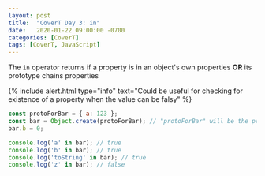 ```yaml
---
layout: post
title:  "CoverT Day 3: in"
date:   2020-01-22 09:00:00 -0700
categories: [CoverT]
tags: [CoverT, JavaScript]
---
```


The `in` operator returns if a property is in an object's own properties <strong>OR</strong> its prototype chains properties

{% include alert.html 
    type="info" 
    text="Could be useful for checking for existence of a property when the value can be falsy" 
%}

```javascript
const protoForBar = { a: 123 };
const bar = Object.create(protoForBar); // "protoForBar" will be the prototype of "bar"
bar.b = 0;

console.log('a' in bar); // true
console.log('b' in bar); // true
console.log('toString' in bar); // true
console.log('z' in bar); // false
```

